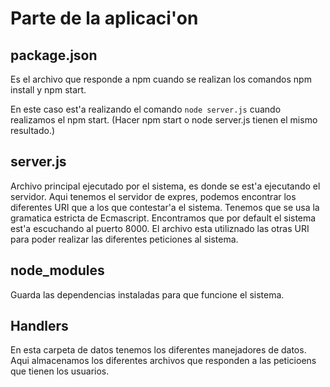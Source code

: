 # Parte de la aplicaci'on

## package.json
Es el archivo que responde a npm cuando se realizan los comandos npm install y npm start.

En este caso est'a realizando el comando `node server.js` cuando realizamos el npm start. (Hacer npm start o node server.js tienen el mismo resultado.)

## server.js
Archivo principal ejecutado por el sistema, es donde se est'a ejecutando el servidor. Aqui tenemos el servidor de expres,
podemos encontrar los diferentes URI que a los que contestar'a el sistema. Tenemos que se usa la gramatica estricta de 
Ecmascript. Encontramos que por default el sistema est'a escuchando al puerto 8000.
El archivo esta utiliznado las otras URI para poder realizar las diferentes peticiones al sistema.

## node_modules
Guarda las dependencias instaladas para que funcione el sistema. 

## Handlers
En esta carpeta de datos tenemos los diferentes manejadores de datos. Aqui almacenamos los diferentes archivos
que responden a las peticioens que tienen los usuarios. 

